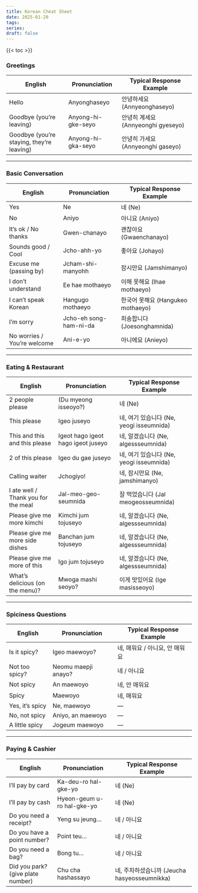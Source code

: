 ```yaml
---
title: Korean Cheat Sheet
date: 2025-01-20
tags:
series:
draft: false
---
```


{{< toc >}}
### Greetings

| English                                | Pronunciation                | Typical Response Example                     |
|----------------------------------------|------------------------------|----------------------------------------------|
| Hello                                  | Anyonghaseyo                 | 안녕하세요 (Annyeonghaseyo)                   |
| Goodbye (you’re leaving)               | Anyong-hi-gke-seyo           | 안녕히 계세요 (Annyeonghi gyeseyo)           |
| Goodbye (you’re staying, they’re leaving) | Anyong-hi-gka-seyo         | 안녕히 가세요 (Annyeonghi gaseyo)            |

***

### Basic Conversation

| English                 | Pronunciation            | Typical Response Example                |
|-------------------------|-------------------------|-----------------------------------------|
| Yes                     | Ne                      | 네 (Ne)                                 |
| No                      | Aniyo                   | 아니요 (Aniyo)                          |
| It’s ok / No thanks     | Gwen-chanayo            | 괜찮아요 (Gwaenchanayo)                  |
| Sounds good / Cool      | Jcho-ahh-yo             | 좋아요 (Johayo)                          |
| Excuse me (passing by)  | Jcham-shi-manyohh        | 잠시만요 (Jamshimanyo)                   |
| I don’t understand      | Ee hae mothaeyo         | 이해 못해요 (Ihae mothaeyo)              |
| I can’t speak Korean    | Hangugo mothaeyo        | 한국어 못해요 (Hangukeo mothaeyo)         |
| I’m sorry               | Jcho-eh song-ham-ni-da  | 죄송합니다 (Joesonghamnida)              |
| No worries / You’re welcome | Ani-e-yo            | 아니에요 (Anieyo)                        |

***

### Eating & Restaurant

| English                                   | Pronunciation                   | Typical Response Example                      |
|--------------------------------------------|---------------------------------|------------------------------------------------|
| 2 people please                           | (Du myeong isseoyo?)            | 네 (Ne)                                       |
| This please                               | Igeo juseyo                     | 네, 여기 있습니다 (Ne, yeogi isseumnida)        |
| This and this and this please              | Igeot hago igeot hago igeot juseyo | 네, 알겠습니다 (Ne, algessseumnida)         |
| 2 of this please                          | Igeo du gae juseyo              | 네, 여기 있습니다 (Ne, yeogi isseumnida)        |
| Calling waiter                            | Jchogiyo!                       | 네, 잠시만요 (Ne, jamshimanyo)                |
| I ate well / Thank you for the meal        | Jal-meo-geo-seumnida            | 잘 먹었습니다 (Jal meogeosseumnida)           |
| Please give me more kimchi                 | Kimchi jum tojuseyo             | 네, 알겠습니다 (Ne, algessseumnida)           |
| Please give me more side dishes            | Banchan jum tojuseyo            | 네, 알겠습니다 (Ne, algessseumnida)           |
| Please give me more of this                | Igo jum tojuseyo                | 네, 알겠습니다 (Ne, algessseumnida)           |
| What’s delicious (on the menu)?            | Mwoga mashi seoyo?              | 이게 맛있어요 (Ige masisseoyo)                |

***

### Spiciness Questions

| English                  | Pronunciation                | Typical Response Example                  |
|--------------------------|-----------------------------|-------------------------------------------|
| Is it spicy?             | Igeo maewoyo?               | 네, 매워요 / 아니요, 안 매워요             |
| Not too spicy?           | Neomu maepji anayo?         | 네 / 아니요                               |
| Not spicy                | An maewoyo                  | 네, 안 매워요                             |
| Spicy                    | Maewoyo                     | 네, 매워요                                |
| Yes, it’s spicy          | Ne, maewoyo                 | —                                         |
| No, not spicy            | Aniyo, an maewoyo           | —                                         |
| A little spicy           | Jogeum maewoyo              | —                                         |

***

### Paying & Cashier

| English                       | Pronunciation               | Typical Response Example                 |
|-------------------------------|-----------------------------|------------------------------------------|
| I’ll pay by card              | Ka-deu-ro hal-gke-yo        | 네 (Ne)                                  |
| I’ll pay by cash              | Hyeon-geum u-ro hal-gke-yo  | 네 (Ne)                                  |
| Do you need a receipt?        | Yeng su jeung…              | 네 / 아니요                              |
| Do you have a point number?   | Point teu…                  | 네 / 아니요                              |
| Do you need a bag?            | Bong tu…                    | 네 / 아니요                              |
| Did you park? (give plate number) | Chu cha hashassayo      | 네, 주차하셨습니까 (Jeucha hasyeosseumnikka)|
